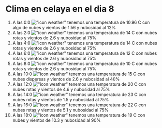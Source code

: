 # Clima en celaya en el dia 8

1. A las 0:0 !["icon weather"](http://openweathermap.org/img/w/02n.png) tenemos una temperatura de 10.96 C con algo de nubes y  vientos de 1.56 y nubosidad al 12%
1. A las 2:0 !["icon weather"](http://openweathermap.org/img/w/04n.png) tenemos una temperatura de 14 C con nubes rotas y  vientos de 2.6 y nubosidad al 75%
1. A las 4:0 !["icon weather"](http://openweathermap.org/img/w/04n.png) tenemos una temperatura de 14 C con nubes rotas y  vientos de 2.6 y nubosidad al 75%
1. A las 6:0 !["icon weather"](http://openweathermap.org/img/w/04n.png) tenemos una temperatura de 12 C con nubes rotas y  vientos de 2.6 y nubosidad al 75%
1. A las 8:0 !["icon weather"](http://openweathermap.org/img/w/04n.png) tenemos una temperatura de 10 C con nubes rotas y  vientos de 2.6 y nubosidad al 75%
1. A las 10:0 !["icon weather"](http://openweathermap.org/img/w/03d.png) tenemos una temperatura de 15 C con nubes dispersas y  vientos de 2.6 y nubosidad al 40%
1. A las 12:0 !["icon weather"](http://openweathermap.org/img/w/04d.png) tenemos una temperatura de 20 C con nubes rotas y  vientos de 4.6 y nubosidad al 75%
1. A las 14:0 !["icon weather"](http://openweathermap.org/img/w/04d.png) tenemos una temperatura de 23 C con nubes rotas y  vientos de 1.5 y nubosidad al 75%
1. A las 16:0 !["icon weather"](http://openweathermap.org/img/w/04d.png) tenemos una temperatura de 22 C con nubes rotas y  vientos de 5.1 y nubosidad al 75%
1. A las 18:0 !["icon weather"](http://openweathermap.org/img/w/04d.png) tenemos una temperatura de 19 C con nubes y  vientos de 10.3 y nubosidad al 90%
